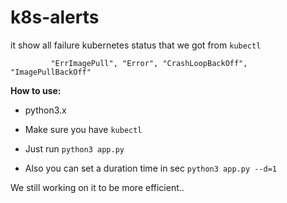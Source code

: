 # k8s-alerts

it show all failure kubernetes status that we got from `kubectl`

``          "ErrImagePull",
            "Error",
            "CrashLoopBackOff",
            "ImagePullBackOff"
``

**How to use:**
- python3.x

- Make sure you have `kubectl`

- Just run `python3 app.py`

- Also you can set a duration time in sec `python3 app.py --d=1`


We still working on it to be more efficient..
